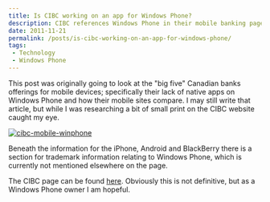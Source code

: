 ```yaml
---
title: Is CIBC working on an app for Windows Phone?
description: CIBC references Windows Phone in their mobile banking page, is an app coming?
date: 2011-11-21
permalink: /posts/is-cibc-working-on-an-app-for-windows-phone/
tags: 
 - Technology
 - Windows Phone
---
```


This post was originally going to look at the "big five" Canadian banks offerings for mobile devices; specifically their lack of native apps on Windows Phone and how their mobile sites compare. I may still write that article, but while I was researching a bit of small print on the CIBC website caught my eye. 

[![](cibc-mobile-winphone-300x133.png "cibc-mobile-winphone")](https://www.andrewasquith.ca/wp-content/uploads/2011/11/cibc-mobile-winphone.png)

Beneath the information for the iPhone, Android and BlackBerry there is a section for trademark information relating to Windows Phone, which is currently not mentioned elsewhere on the page. 

The CIBC page can be found [here](https://www.cibc.com/ca/how-to-bank/mobile.html "CIBC Mobile Banking Page"). Obviously this is not definitive, but as a Windows Phone owner I am hopeful.